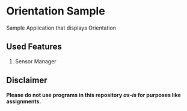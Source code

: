 # Orientation Sample
Sample Application that displays Orientation

## Used Features
1. Sensor Manager

## Disclaimer
**Please do not use programs in this repository *as-is* for purposes like assignments.**